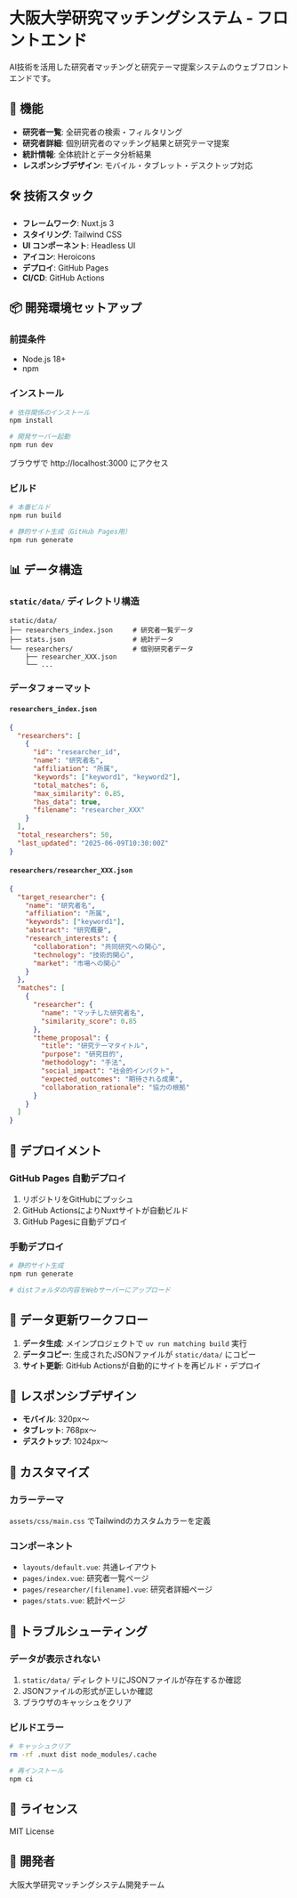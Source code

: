 # 大阪大学研究マッチングシステム - フロントエンド

AI技術を活用した研究者マッチングと研究テーマ提案システムのウェブフロントエンドです。

## 🚀 機能

- **研究者一覧**: 全研究者の検索・フィルタリング
- **研究者詳細**: 個別研究者のマッチング結果と研究テーマ提案
- **統計情報**: 全体統計とデータ分析結果
- **レスポンシブデザイン**: モバイル・タブレット・デスクトップ対応

## 🛠️ 技術スタック

- **フレームワーク**: Nuxt.js 3
- **スタイリング**: Tailwind CSS
- **UI コンポーネント**: Headless UI
- **アイコン**: Heroicons
- **デプロイ**: GitHub Pages
- **CI/CD**: GitHub Actions

## 📦 開発環境セットアップ

### 前提条件

- Node.js 18+
- npm

### インストール

```bash
# 依存関係のインストール
npm install

# 開発サーバー起動
npm run dev
```

ブラウザで http://localhost:3000 にアクセス

### ビルド

```bash
# 本番ビルド
npm run build

# 静的サイト生成（GitHub Pages用）
npm run generate
```

## 📊 データ構造

### `static/data/` ディレクトリ構造

```
static/data/
├── researchers_index.json     # 研究者一覧データ
├── stats.json                 # 統計データ
└── researchers/               # 個別研究者データ
    ├── researcher_XXX.json
    └── ...
```

### データフォーマット

#### `researchers_index.json`
```json
{
  "researchers": [
    {
      "id": "researcher_id",
      "name": "研究者名",
      "affiliation": "所属",
      "keywords": ["keyword1", "keyword2"],
      "total_matches": 6,
      "max_similarity": 0.85,
      "has_data": true,
      "filename": "researcher_XXX"
    }
  ],
  "total_researchers": 50,
  "last_updated": "2025-06-09T10:30:00Z"
}
```

#### `researchers/researcher_XXX.json`
```json
{
  "target_researcher": {
    "name": "研究者名",
    "affiliation": "所属",
    "keywords": ["keyword1"],
    "abstract": "研究概要",
    "research_interests": {
      "collaboration": "共同研究への関心",
      "technology": "技術的関心",
      "market": "市場への関心"
    }
  },
  "matches": [
    {
      "researcher": {
        "name": "マッチした研究者名",
        "similarity_score": 0.85
      },
      "theme_proposal": {
        "title": "研究テーマタイトル",
        "purpose": "研究目的",
        "methodology": "手法",
        "social_impact": "社会的インパクト",
        "expected_outcomes": "期待される成果",
        "collaboration_rationale": "協力の根拠"
      }
    }
  ]
}
```

## 🔧 デプロイメント

### GitHub Pages 自動デプロイ

1. リポジトリをGitHubにプッシュ
2. GitHub ActionsによりNuxtサイトが自動ビルド
3. GitHub Pagesに自動デプロイ

### 手動デプロイ

```bash
# 静的サイト生成
npm run generate

# distフォルダの内容をWebサーバーにアップロード
```

## 🔄 データ更新ワークフロー

1. **データ生成**: メインプロジェクトで `uv run matching build` 実行
2. **データコピー**: 生成されたJSONファイルが `static/data/` にコピー
3. **サイト更新**: GitHub Actionsが自動的にサイトを再ビルド・デプロイ

## 📱 レスポンシブデザイン

- **モバイル**: 320px〜
- **タブレット**: 768px〜
- **デスクトップ**: 1024px〜

## 🎨 カスタマイズ

### カラーテーマ

`assets/css/main.css` でTailwindのカスタムカラーを定義

### コンポーネント

- `layouts/default.vue`: 共通レイアウト
- `pages/index.vue`: 研究者一覧ページ
- `pages/researcher/[filename].vue`: 研究者詳細ページ
- `pages/stats.vue`: 統計ページ

## 🐛 トラブルシューティング

### データが表示されない

1. `static/data/` ディレクトリにJSONファイルが存在するか確認
2. JSONファイルの形式が正しいか確認
3. ブラウザのキャッシュをクリア

### ビルドエラー

```bash
# キャッシュクリア
rm -rf .nuxt dist node_modules/.cache

# 再インストール
npm ci
```

## 📄 ライセンス

MIT License

## 👥 開発者

大阪大学研究マッチングシステム開発チーム